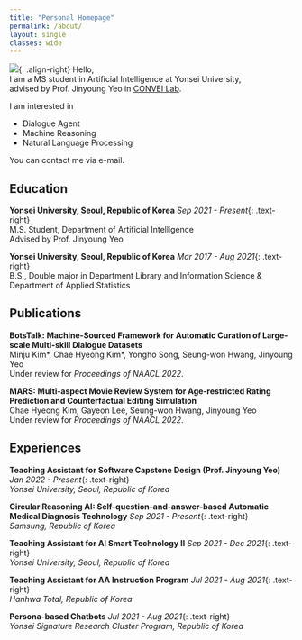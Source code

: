 ```yaml
---
title: "Personal Homepage"
permalink: /about/
layout: single
classes: wide
---
```


![]({{site.url}}/assets/images/bio-photo.jpg){: .align-right}
Hello,  
I am a MS student in Artificial Intelligence at Yonsei University,  
advised by Prof. Jinyoung Yeo in [CONVEI Lab](http://convei.weebly.com).

I am interested in

- Dialogue Agent
- Machine Reasoning
- Natural Language Processing

You can contact me via e-mail.

## Education

**Yonsei University, Seoul, Republic of Korea** *Sep 2021 - Present*{: .text-right}  
M.S. Student, Department of Artificial Intelligence  
Advised by Prof. Jinyoung Yeo

**Yonsei University, Seoul, Republic of Korea** *Mar 2017 - Aug 2021*{: .text-right}   
B.S., Double major in Department Library and Information Science & Department of Applied Statistics

## Publications

**BotsTalk: Machine-Sourced Framework for Automatic Curation of Large-scale Multi-skill Dialogue Datasets**  
Minju Kim\*, Chae Hyeong Kim\*, Yongho Song, Seung-won Hwang, Jinyoung Yeo  
Under review for *Proceedings of NAACL 2022*.

**MARS: Multi-aspect Movie Review System for Age-restricted Rating Prediction and Counterfactual Editing Simulation**  
Chae Hyeong Kim, Gayeon Lee, Seung-won Hwang, Jinyoung Yeo  
Under review for *Proceedings of NAACL 2022*.

## Experiences

**Teaching Assistant for Software Capstone Design (Prof. Jinyoung Yeo)** *Jan 2022 - Present*{: .text-right}  
*Yonsei University, Seoul, Republic of Korea*

**Circular Reasoning AI: Self-question-and-answer-based Automatic Medical Diagnosis Technology** *Sep 2021 - Present*{: .text-right}  
*Samsung, Republic of Korea*

**Teaching Assistant for AI Smart Technology II** *Sep 2021 - Dec 2021*{: .text-right}  
*Yonsei University, Seoul, Republic of Korea*

**Teaching Assistant for AA Instruction Program** *Jul 2021 - Aug 2021*{: .text-right}  
*Hanhwa Total, Republic of Korea*

**Persona-based Chatbots** *Jul 2021 - Aug 2021*{: .text-right}  
*Yonsei Signature Research Cluster Program, Republic of Korea*
